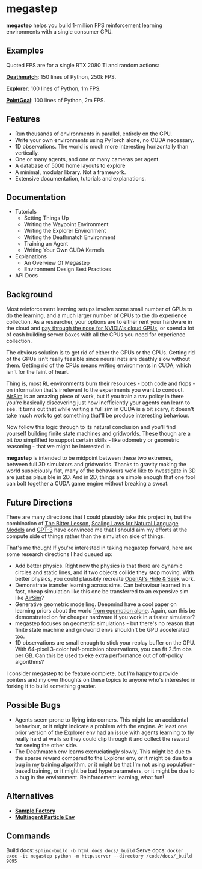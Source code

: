 # megastep

**megastep** helps you build 1-million FPS reinforcement learning environments with a single consumer GPU.

## Examples
Quoted FPS are for a single RTX 2080 Ti and random actions:

**[Deathmatch](megastep/envs/deathmatch.py)**: 150 lines of Python, 250k FPS.

**[Explorer](megastep/envs/explorer.py)**: 100 lines of Python, 1m FPS.

**[PointGoal](megastep/envs/waypoint.py)**: 100 lines of Python, 2m FPS.

## Features
* Run thousands of environments in parallel, entirely on the GPU.
* Write your own environments using PyTorch alone, no CUDA necessary.
* 1D observations. The world is much more interesting horizontally than vertically.
* One or many agents, and one or many cameras per agent.
* A database of 5000 home layouts to explore
* A minimal, modular library. Not a framework.
* Extensive documentation, tutorials and explanations. 

## Documentation
* Tutorials
    * Setting Things Up
    * Writing the Waypoint Environment
    * Writing the Explorer Environment
    * Writing the Deathmatch Environment
    * Training an Agent
    * Writing Your Own CUDA Kernels
* Explanations
    * An Overview Of Megastep
    * Environment Design Best Practices
* API Docs

## Background
Most reinforcement learning setups involve some small number of GPUs to do the learning, and a much larger number of CPUs to the do experience collection. As a researcher, your options are to either rent your hardware in the cloud and [pay through the nose for NVIDIA's cloud GPUs](https://www.digitaltrends.com/computing/nvidia-bans-consumer-gpus-in-data-centers/), or spend a lot of cash building server boxes with all the CPUs you need for experience collection.

The obvious solution is to get rid of either the GPUs or the CPUs. Getting rid of the GPUs isn't really feasible since neural nets are deathly slow without them. Getting rid of the CPUs means writing environments in CUDA, which isn't for the faint of heart. 

Thing is, most RL environments burn their resources - both code and flops - on information that's irrelevant to the experiments you want to conduct. [AirSim](https://microsoft.github.io/AirSim/) is an amazing piece of work, but if you train a nav policy in there you're basically discovering just how inefficiently your agents can learn to see. It turns out that while writing a full sim in CUDA is a bit scary, it doesn't take much work to get something that'll be produce interesting behaviour.

Now follow this logic through to its natural conclusion and you'll find yourself building finite state machines and gridworlds. These though are a bit _too_ simplified to support certain skills - like odometry or geometric reasoning - that we might be interested in.

**megastep** is intended to be midpoint between these two extremes, between full 3D simulators and gridworlds. Thanks to gravity making the world suspiciously flat, many of the behaviours we'd like to investigate in 3D are just as plausible in 2D. And in 2D, things are simple enough that one fool can bolt together a CUDA game engine without breaking a sweat.

## Future Directions
There are many directions that I could plausibly take this project in, but the combination of [The Bitter Lesson](http://incompleteideas.net/IncIdeas/BitterLesson.html), [Scaling Laws for Natural Language Models](https://arxiv.org/pdf/2001.08361.pdf) and [GPT-3](https://arxiv.org/abs/2005.14165) have convinced me that I should aim my efforts at the compute side of things rather than the simulation side of things. 

That's me though! If you're interested in taking megastep forward, here are some research directions I had queued up:

  * Add better physics. Right now the physics is that there are dynamic circles and static lines, and if two objects collide they stop moving. With better physics, you could plausibly recreate [OpenAI's Hide & Seek](https://openai.com/blog/emergent-tool-use/) work.
  * Demonstrate transfer learning across sims. Can behaviour learned in a fast, cheap simulation like this one be transferred to an expensive sim like [AirSim](https://microsoft.github.io/AirSim/)?
  * Generative geometric modelling. Deepmind have a cool paper on learning priors about the world [from egomotion alone](https://deepmind.com/blog/article/neural-scene-representation-and-rendering). Again, can this be demonstrated on far cheaper hardware if you work in a faster simulator?
  * megastep focuses on geometric simulations - but there's no reason that finite state machine and gridworld envs shouldn't be GPU accelerated too. 
  * 1D observations are small enough to stick your replay buffer on the GPU. With 64-pixel 3-color half-precision observations, you can fit 2.5m obs per GB. Can this be used to eke extra performance out of off-policy algorithms?

I consider megastep to be feature complete, but I'm happy to provide pointers and my own thoughts on these topics to anyone who's interested in forking it to build something greater.

## Possible Bugs
* Agents seem prone to flying into corners. This might be an accidental behaviour, or it might indicate a problem with the engine. At least one prior version of the Explorer env had an issue with agents learning to fly really hard at walls so they could clip through it and collect the reward for seeing the other side.
* The Deathmatch env learns excruciatingly slowly. This might be due to the sparse reward compared to the Explorer env, or it might be due to a bug in my training algorithm, or it might be that I'm not using population-based training, or it might be bad hyperparameters, or it might be due to a bug in the environment. Reinforcement learning, what fun!

## Alternatives
* **[Sample Factory](https://github.com/alex-petrenko/sample-factory)**
* **[Multiagent Particle Env](https://github.com/openai/multiagent-particle-envs)**

## Commands
Build docs: `sphinx-build -b html docs docs/_build`
Serve docs: `docker exec -it megastep python -m http.server --directory /code/docs/_build 9095`